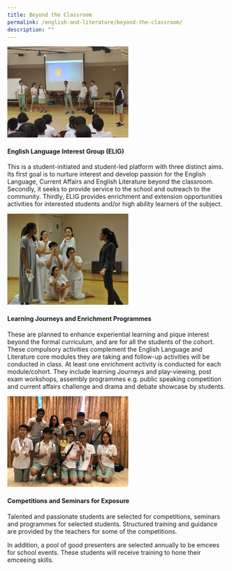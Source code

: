 ```yaml
---
title: Beyond the Classroom
permalink: /english-and-literature/beyond-the-classroom/
description: ""
---
```

<img style="width:55%" src="/images/English/english9.jpg">

#### **English Language Interest Group (ELIG)**
This is a student-initiated and student-led platform with three distinct aims. Its first goal is to nurture interest and develop passion for the English Language, Current Affairs and English Literature beyond the classroom. Secondly, it seeks to provide service to the school and outreach to the community. Thirdly, ELIG provides enrichment and extension opportunities activities for interested students and/or high ability learners of the subject.

<img style="width:55%" src="/images/English/english5.jpg">

#### **Learning Journeys and Enrichment Programmes**
These are planned to enhance experiential learning and pique interest beyond the formal curriculum, and are for all the students of the cohort. These compulsory activities complement the English Language and Literature core modules they are taking and follow-up activities will be conducted in class. At least one enrichment activity is conducted for each module/cohort. They include learning Journeys and play-viewing, post exam workshops, assembly programmes e.g. public speaking competition and current affairs challenge and drama and debate showcase by students.

<img style="width:55%" src="/images/English/english6.jpg">

#### **Competitions and Seminars for Exposure**
Talented and passionate students are selected for competitions, seminars and programmes for selected students. Structured training and guidance are provided by the teachers for some of the competitions.

In addition, a pool of good presenters are selected annually to be emcees for school events. These students will receive training to hone their emceeing skills.